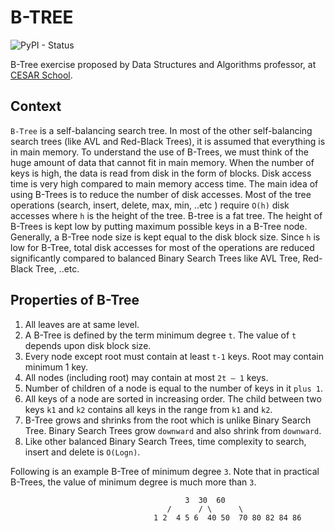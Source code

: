 # B-TREE
![PyPI - Status](https://img.shields.io/pypi/status/Django.svg)

B-Tree exercise proposed by Data Structures and Algorithms professor, at [CESAR School](https://www.cesar.school).

## Context
`B-Tree` is a self-balancing search tree. In most of the other self-balancing search trees (like AVL and Red-Black Trees), it is assumed that everything is in main memory. To understand the use of B-Trees, we must think of the huge amount of data that cannot fit in main memory. When the number of keys is high, the data is read from disk in the form of blocks. Disk access time is very high compared to main memory access time. The main idea of using B-Trees is to reduce the number of disk accesses. Most of the tree operations (search, insert, delete, max, min, ..etc ) require `O(h)` disk accesses where `h` is the height of the tree. B-tree is a fat tree. The height of B-Trees is kept low by putting maximum possible keys in a B-Tree node. Generally, a B-Tree node size is kept equal to the disk block size. Since `h` is low for B-Tree, total disk accesses for most of the operations are reduced significantly compared to balanced Binary Search Trees like AVL Tree, Red-Black Tree, ..etc.

## Properties of B-Tree
1. All leaves are at same level.
2. A B-Tree is defined by the term minimum degree `t`. The value of `t` depends upon disk block size.
3. Every node except root must contain at least `t-1` keys. Root may contain minimum 1 key.
4. All nodes (including root) may contain at most `2t – 1` keys.
5. Number of children of a node is equal to the number of keys in it `plus 1`.
6. All keys of a node are sorted in increasing order. The child between two keys `k1` and `k2` contains all keys in the range from `k1` and `k2`.
7. B-Tree grows and shrinks from the root which is unlike Binary Search Tree. Binary Search Trees grow `downward` and also shrink from `downward`.
8. Like other balanced Binary Search Trees, time complexity to search, insert and delete is `O(Logn)`.

Following is an example B-Tree of minimum degree `3`. Note that in practical B-Trees, the value of minimum degree is much more than `3`.

                                           3  30  60   
                                       /      / \      \
                                    1 2  4 5 6  40 50  70 80 82 84 86
